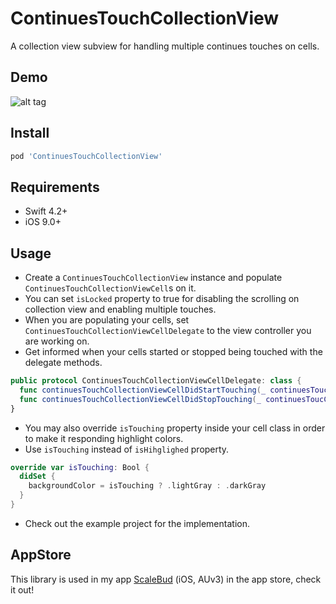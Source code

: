 ContinuesTouchCollectionView
====

A collection view subview for handling multiple continues touches on cells.

Demo
----

![alt tag](https://github.com/cemolcay/ContinuesTouchCollectionView/raw/master/Demo.gif)


Install
----

``` ruby
pod 'ContinuesTouchCollectionView'
```

Requirements
----

* Swift 4.2+
* iOS 9.0+
 

Usage
----

* Create a `ContinuesTouchCollectionView` instance and populate `ContinuesTouchCollectionViewCell`s on it.  
* You can set `isLocked` property to true for disabling the scrolling on collection view and enabling multiple touches. 
* When you are populating your cells, set `ContinuesTouchCollectionViewCellDelegate` to the view controller you are working on.
* Get informed when your cells started or stopped being touched with the delegate methods.

``` swift
public protocol ContinuesTouchCollectionViewCellDelegate: class {
  func continuesTouchCollectionViewCellDidStartTouching(_ continuesToucCollectionViewCell: ContinuesTouchCollectionViewCell)
  func continuesTouchCollectionViewCellDidStopTouching(_ continuesToucCollectionViewCell: ContinuesTouchCollectionViewCell)
}
```

* You may also override `isTouching` property inside your cell class in order to make it responding highlight colors.
* Use `isTouching` instead of `isHihglighed` property.

``` swift
override var isTouching: Bool {
  didSet {
    backgroundColor = isTouching ? .lightGray : .darkGray
  }
}
```

* Check out the example project for the implementation.

AppStore
----

This library is used in my app [ScaleBud](https://itunes.apple.com/us/app/scalebud-auv3-midi-keyboard/id1409125865?ls=1&mt=8) (iOS, AUv3) in the app store, check it out!
